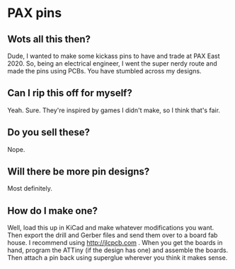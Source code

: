 # PAX pins
## Wots all this then?
Dude, I wanted to make some kickass pins to have and trade at PAX East 2020. So, being an electrical engineer, I went the super nerdy route and made the pins using PCBs. You have stumbled across my designs.

## Can I rip this off for myself?
Yeah. Sure. They're inspired by games I didn't make, so I think that's fair.

## Do you sell these?
Nope.

## Will there be more pin designs?
Most definitely.

## How do I make one?
Well, load this up in KiCad and make whatever modifications you want. Then export the drill and Gerber files and send them over to a board fab house. I recommend using http://jlcpcb.com . When you get the boards in hand, program the ATTiny (if the design has one) and assemble the boards. Then attach a pin back using superglue wherever you think it makes sense.
